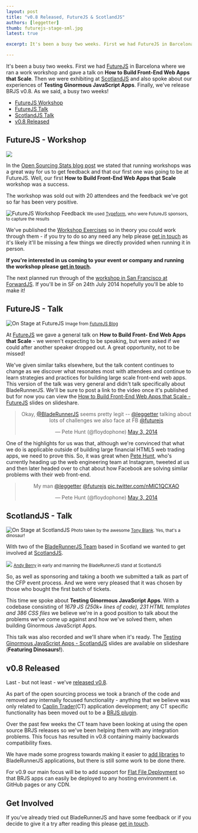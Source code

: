 ```yaml
---
layout: post
title: "v0.8 Released, FutureJS & ScotlandJS"
authors: [leggetter]
thumb: futurejs-stage-sml.jpg
latest: true

excerpt: It's been a busy two weeks. First we had FutureJS in Barcelona where we ran a work workshop and gave a talk on How to Build Front-End Web Apps that Scale. Then we were exhibiting at ScotlandJS and also spoke about our experiences of Testing Ginormous JavaScript Apps. Finally, we've release BRJS v0.8. As we said, a busy two weeks!

---
```


It's been a busy two weeks. First we had [FutureJS](http://futurejs.org) in Barcelona where we
ran a work workshop and gave a talk on **How to Build Front-End Web Apps that Scale**.
Then we were exhibiting at [ScotlandJS](http://scotlandjs.com) and also spoke about our experiences of
**Testing Ginormous JavaScript Apps**. Finally, we've release BRJS v0.8. As we said,
a busy two weeks!

* [FutureJS Workshop](#futurejs-workshop)
* [FutureJS Talk](#futurejs-talk)
* [ScotlandJS Talk](#scotlandjs-talk)
* [v0.8 Released](#v0.8-released)

<a name="futurejs-workshop"></a>
## FutureJS - Workshop

![](/blog/img/future-js-workshop.jpg)

In the [Open Sourcing Stats blog post](http://bladerunnerjs.org/blog/open-sourcing-stats/)
we stated that running workshops was a great way for us to get feedback and
that our first one was going to be at FutureJS. Well, our first **How to Build Front-End
Web Apps that Scale** workshop was a success.

<a name="futurejs-workshop-feedback"></a>
The workshop was sold out with 20 attendees and the feedback we've got so far has
been very positive.

![FutureJS Workshop Feedback](/blog/img/futurejs-workshop-feedback.png)
<small>We used <a href="http://www.typeform.com/">Typeform</a>, who were FutureJS
sponsors, to capture the results</small>

We've published the [Workshop Exercises](http://bladerunnerjs.github.io/scaling-js-apps)
so in theory you could work through them - if you try to do so any need any help
please [get in touch](/support/) as it's likely it'll be missing a few things we directly provided
when running it in person.

**If you're interested in us coming to your event or company and running the workshop
please [get in touch](/support/).**

The next planned run through of the [workshop in San Francisco at ForwardJS](http://forwardjs.com/training-sessions/#goto-204). If
you'll be in SF on 24th July 2014 hopefully you'll be able to make it!

<a name="futurejs-talk"></a>
## FutureJS - Talk

![On Stage at FutureJS](/blog/img/future-js-stage.jpg)
<small>
  Image from <a href="http://futurejs.org/blog/it-is-a-wrap">FutureJS Blog</a>
</small>

At [FutureJS](http://futurejs.org) we gave a general talk on **How to Build Front-
End Web Apps that Scale** - we weren't expecting to be speaking, but were asked if
we could after another speaker dropped out. A great opportunity, not to be missed!

We've given similar talks elsewhere, but the talk content continues to change as
we discover what resonates most with attendees and continue to learn strategies
and practices for building large scale front-end web apps. This version of the talk
was very general and didn't talk specifically about BladeRunnerJS. We'll be sure
to post a link to the video once it's published but for now you can view the
[How to Build Front-End Web Apps that Scale - FutureJS](http://www.slideshare.net/leggetter/how-to-build-frontend-web-apps-that-scale-futurejs)
slides on slideshare.

<blockquote class="twitter-tweet" align="center" lang="en"><p>Okay, <a href="https://twitter.com/BladeRunnerJS">@BladeRunnerJS</a> seems pretty legit -- <a href="https://twitter.com/leggetter">@leggetter</a> talking about lots of challenges we also face at FB <a href="https://twitter.com/futurejs">@futurejs</a></p>&mdash; Pete Hunt (@floydophone) <a href="https://twitter.com/floydophone/statuses/462531047738331136">May 3, 2014</a></blockquote>
<script async src="//platform.twitter.com/widgets.js" charset="utf-8"></script>

One of the highlights
for us was that, although we're convinced that what we do is
applicable outside of building large financial HTML5 web trading apps, we need to
prove this. So, it was great when [Pete Hunt](https://twitter.com/floydophone), who's currently heading up the web
engineering team at Instagram, tweeted at us and then later headed over to chat
about how Facebook are solving similar problems with their web front-end.

<blockquote class="twitter-tweet" align="center" lang="en"><p>My man <a href="https://twitter.com/leggetter">@leggetter</a> <a href="https://twitter.com/futurejs">@futurejs</a> <a href="http://t.co/nMIC1QCXAO">pic.twitter.com/nMIC1QCXAO</a></p>&mdash; Pete Hunt (@floydophone) <a href="https://twitter.com/floydophone/statuses/462529304904364032">May 3, 2014</a></blockquote>
<script async src="//platform.twitter.com/widgets.js" charset="utf-8"></script>

<a name="scotlandjs-talk"></a>
## ScotlandJS - Talk

![On Stage at ScotlandJS](/blog/img/scotlandjs-talk.jpg)
<small>
  Photo taken by the awesome <a href="https://twitter.com/thetonyblank">Tony Blank</a>.
  Yes, that's a dinosaur!
</small>

With two of the [BladeRunnerJS Team](/about/team) based in Scotland we wanted to
get involved at [ScotlandJS](http://scotlandjs.com).

![](/blog/img/brjs-stand-scotlandjs.jpg)
<small>
  <a href="https://twitter.com/andyberry88">Andy Berry</a> in early and manning
  the BladeRunnerJS stand at ScotlandJS
</small>

So, as well as sponsoring
and taking a booth we submitted a talk as part of the CFP event process. And we
were very pleased that it was chosen by those who bought the first batch of tickets.

This time we spoke about **Testing Ginormous JavaScript Apps**. With a codebase
consisting of *1679 JS (250k+ lines of code), 231 HTML templates and 386 CSS files*
we believe we're in a good position to talk about the problems we've come up against
and how we've solved them, when building Ginormous JavaScript Apps.

This talk was also recorded and we'll share when it's ready. The [Testing Ginormous JavaScript
Apps - ScotlandJS](http://www.slideshare.net/leggetter/testing-ginormous-javascriptappsscotlandjs2014) slides are available on slideshare (**Featuring Dinosaurs!**).

<a name="v0.8-released"></a>
## v0.8 Released

Last - but not least - we've [released v0.8](https://github.com/BladeRunnerJS/brjs/releases/tag/v0.8).

As part of the open sourcing process we took a branch of the code and removed any
internally focused functionality - anything that we believe was only related
to [Caplin Trader](http://www.caplin.com/caplin-trader)(CT) application development;
any CT specific functionality has been moved out to be a [BRJS plugin](/docs/extend/).

Over the past few weeks the CT team have been looking at using the open source BRJS releases
so we've been helping them with any integration problems. This focus has resulted in
v0.8 containing mainly backwards compatibility fixes.

We have made some progress towards making it easier to [add libraries](/docs/concepts/libraries/)
to BladeRunnerJS applications, but there is still some work to be done there.

For v0.9 our main focus will be to add support for [Flat File Deployment](https://github.com/BladeRunnerJS/brjs/issues/18) so that BRJS apps
can easily be deployed to any hosting environment i.e. GitHub pages or any CDN.

## Get Involved

If you've already tried out BladeRunnerJS and have some feedback or if you decide
to give it a try after reading this please [get in touch](/support/).
